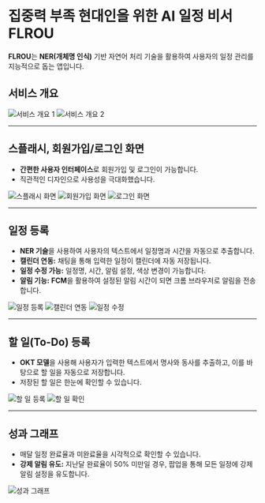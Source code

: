 # 집중력 부족 현대인을 위한 AI 일정 비서 FLROU

**FLROU**는 **NER(개체명 인식)** 기반 자연어 처리 기술을 활용하여 사용자의 일정 관리를 지능적으로 돕는 앱입니다.


## 서비스 개요
![서비스 개요 1](https://github.com/user-attachments/assets/0afc56b5-8fd1-4e98-a56c-2d9ad8f72e7b)
![서비스 개요 2](https://github.com/user-attachments/assets/135a6339-4c08-4506-a2f0-98d5219e8ee4)

---

## 스플래시, 회원가입/로그인 화면
- **간편한 사용자 인터페이스**로 회원가입 및 로그인이 가능합니다.
- 직관적인 디자인으로 사용성을 극대화했습니다.

![스플래시 화면](https://github.com/user-attachments/assets/9d6a5817-d73f-43e8-9406-ab60f05c6784)
![회원가입 화면](https://github.com/user-attachments/assets/cea93541-fc2b-451a-b6df-e610c7ec1f23)
![로그인 화면](https://github.com/user-attachments/assets/7162a173-9fbd-4718-a814-638e89fc0449)

---

## 일정 등록
- **NER 기술**을 사용하여 사용자의 텍스트에서 일정명과 시간을 자동으로 추출합니다.
- **캘린더 연동:** 채팅을 통해 입력한 일정이 캘린더에 자동 저장됩니다.
- **일정 수정 가능:** 일정명, 시간, 알림 설정, 색상 변경이 가능합니다.
- **알림 기능:** **FCM**을 활용하여 설정된 알림 시간이 되면 크롬 브라우저로 알림을 전송합니다.

![일정 등록](https://github.com/user-attachments/assets/6aa6e948-0ba2-4ad1-a860-ffe148a43273)
![캘린더 연동](https://github.com/user-attachments/assets/8eb378ad-4a1d-4bc6-b4ee-2320510f127f)
![일정 수정](https://github.com/user-attachments/assets/e1fb6413-5be8-4cf4-ace8-309cc21119cf)


---

## 할 일(To-Do) 등록
- **OKT 모델**을 사용해 사용자가 입력한 텍스트에서 명사와 동사를 추출하고, 이를 바탕으로 할 일을 자동으로 저장합니다.
- 저장된 할 일은 한눈에 확인할 수 있습니다.

![할 일 등록](https://github.com/user-attachments/assets/4ac43d19-7ceb-4c17-9976-537f116f799d)
![할 일 확인](https://github.com/user-attachments/assets/e1e23c93-c6ca-4d76-b334-8fe1d81dca87)

---

## 성과 그래프
- 매달 일정 완료율과 미완료율을 시각적으로 확인할 수 있습니다.
- **강제 알림 유도:** 지난달 완료율이 50% 미만일 경우, 팝업을 통해 모든 일정에 강제 알림 설정을 유도합니다.

![성과 그래프](https://github.com/user-attachments/assets/fab60125-ab1d-4399-81c8-a16b6b576e6e)
